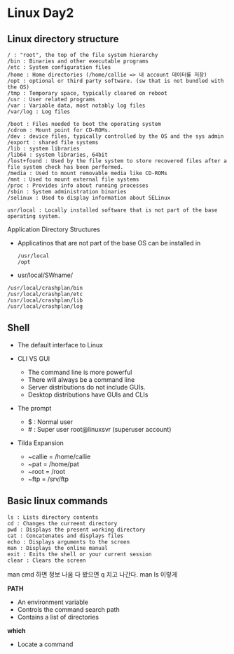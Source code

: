 # Linux Day2

## Linux directory structure

```
/ : "root", the top of the file system hierarchy
/bin : Binaries and other executable programs
/etc : System configuration files
/home : Home directories (/home/callie => 내 account 데이터를 저장)
/opt : optional or third party software. (sw that is not bundled with the OS)
/tmp : Temporary space, typically cleared on reboot
/usr : User related programs
/var : Variable data, most notably log files
/var/log : Log files
```

```
/boot : Files needed to boot the operating system
/cdrom : Mount point for CD-ROMs.
/dev : device files, typically controlled by the OS and the sys admin
/export : shared file systems
/lib : system libraries
/lib64 : system libraries, 64bit
/lost+found : Used by the file system to store recovered files after a file system check has been performed.
/media : Used to mount removable media like CD-ROMs
/mnt : Used to mount external file systems
/proc : Provides info about running processes
/sbin : System administration binaries
/selinux : Used to display information about SELinux
```

```
usr/local : Locally installed software that is not part of the base operating system.
```

Application Directory Structures

- Applicatinos that are not part of the base OS can be installed in 

  ```
  /usr/local
  /opt
  ```

- usr/local/SWname/

```
/usr/local/crashplan/bin
/usr/local/crashplan/etc
/usr/local/crashplan/lib
/usr/local/crashplan/log
```

## Shell

- The default interface to Linux
- CLI VS GUI
  - The command line is more powerful
  - There will always be a command line
  - Server distributions do not include GUIs.
  - Desktop distributions have GUIs and CLIs

- The prompt
  - $ : Normal user
  - \# : Super user root@linuxsvr (superuser account)

- Tilda Expansion
  - ~callie = /home/callie
  - ~pat = /home/pat
  - ~root = /root
  - ~ftp = /srv/ftp

## Basic linux commands

```
ls : Lists directory contents
cd : Changes the curreent directory
pwd : Displays the present working directory
cat : Concatenates and displays files
echo : Displays arguments to the screen
man : Displays the online manual
exit : Exits the shell or your current session
clear : Clears the screen
```

man cmd 하면 정보 나옴 다 봤으면 q 치고 나간다. man ls 이렇게

**PATH**

- An environment variable
- Controls the command search path
- Contains a list of directories

**which**

-  Locate a command